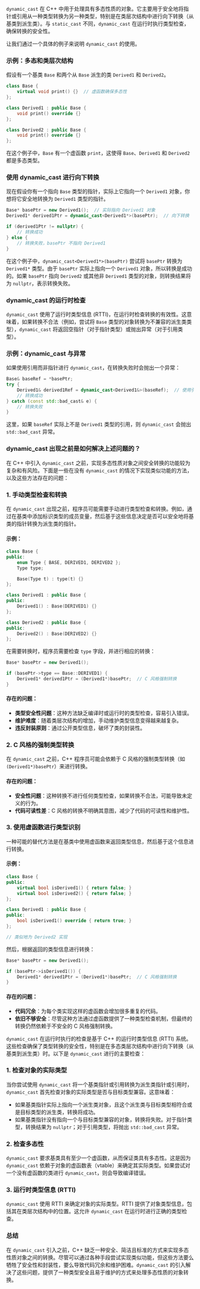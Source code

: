 `dynamic_cast` 在 C++ 中用于处理具有多态性质的对象。它主要用于安全地将指针或引用从一种类型转换为另一种类型，特别是在类层次结构中进行向下转换（从基类到派生类）。与 `static_cast` 不同，`dynamic_cast` 在运行时执行类型检查，确保转换的安全性。

让我们通过一个具体的例子来说明 `dynamic_cast` 的使用。

### 示例：多态和类层次结构

假设有一个基类 `Base` 和两个从 `Base` 派生的类 `Derived1` 和 `Derived2`。

```cpp
class Base {
    virtual void print() {}  // 虚函数确保多态性
};

class Derived1 : public Base {
    void print() override {}
};

class Derived2 : public Base {
    void print() override {}
};
```

在这个例子中，`Base` 有一个虚函数 `print`，这使得 `Base`、`Derived1` 和 `Derived2` 都是多态类型。

### 使用 dynamic_cast 进行向下转换

现在假设你有一个指向 `Base` 类型的指针，实际上它指向一个 `Derived1` 对象，你想将它安全地转换为 `Derived1` 类型的指针。

```cpp
Base* basePtr = new Derived1();  // 实际指向 Derived1 对象
Derived1* derived1Ptr = dynamic_cast<Derived1*>(basePtr);  // 向下转换

if (derived1Ptr != nullptr) {
    // 转换成功
} else {
    // 转换失败，basePtr 不指向 Derived1
}
```

在这个例子中，`dynamic_cast<Derived1*>(basePtr)` 尝试将 `basePtr` 转换为 `Derived1*` 类型。由于 `basePtr` 实际上指向一个 `Derived1` 对象，所以转换是成功的。如果 `basePtr` 指向 `Derived2` 或其他非 `Derived1` 类型的对象，则转换结果将为 `nullptr`，表示转换失败。

### dynamic_cast 的运行时检查

`dynamic_cast` 使用了运行时类型信息 (RTTI)，在运行时检查转换的有效性。这意味着，如果转换不合法（例如，尝试将 `Base` 类型的对象转换为不兼容的派生类类型），`dynamic_cast` 将返回空指针（对于指针类型）或抛出异常（对于引用类型）。

### 示例：dynamic_cast 与异常

如果使用引用而非指针进行 `dynamic_cast`，在转换失败时会抛出一个异常：

```cpp
Base& baseRef = *basePtr;
try {
    Derived1& derived1Ref = dynamic_cast<Derived1&>(baseRef);  // 使用引用
    // 转换成功
} catch (const std::bad_cast& e) {
    // 转换失败
}
```

这里，如果 `baseRef` 实际上不是 `Derived1` 类型的引用，则 `dynamic_cast` 会抛出 `std::bad_cast` 异常。

### dynamic_cast 出现之前是如何解决上述问题的？

在 C++ 中引入 `dynamic_cast` 之前，实现多态性质对象之间安全转换的功能较为复杂和有风险。下面是一些在没有 `dynamic_cast` 的情况下实现类似功能的方法，以及这些方法存在的问题：

### 1. 手动类型检查和转换

在 `dynamic_cast` 出现之前，程序员可能需要手动进行类型检查和转换。例如，通过在基类中添加标识类型的成员变量，然后基于这些信息决定是否可以安全地将基类的指针转换为派生类的指针。

#### 示例：

```cpp
class Base {
public:
    enum Type { BASE, DERIVED1, DERIVED2 };
    Type type;

    Base(Type t) : type(t) {}
};

class Derived1 : public Base {
public:
    Derived1() : Base(DERIVED1) {}
};

class Derived2 : public Base {
public:
    Derived2() : Base(DERIVED2) {}
};
```

在需要转换时，程序员需要检查 `type` 字段，并进行相应的转换：

```cpp
Base* basePtr = new Derived1();

if (basePtr->type == Base::DERIVED1) {
    Derived1* derived1Ptr = (Derived1*)basePtr;  // C 风格强制转换
}
```

#### 存在的问题：

- **类型安全性问题**：这种方法缺乏编译时或运行时的类型检查，容易引入错误。
- **维护难度**：随着类层次结构的增加，手动维护类型信息变得越来越复杂。
- **违反封装原则**：通过公开类型信息，破坏了类的封装性。

### 2. C 风格的强制类型转换

在 `dynamic_cast` 之前，C++ 程序员可能会依赖于 C 风格的强制类型转换（如 `(Derived1*)basePtr`）来进行转换。

#### 存在的问题：

- **安全性问题**：这种转换不进行任何类型检查，如果转换不合法，可能导致未定义的行为。
- **代码可读性差**：C 风格的转换不明确其意图，减少了代码的可读性和维护性。

### 3. 使用虚函数进行类型识别

一种可能的替代方法是在基类中使用虚函数来返回类型信息，然后基于这个信息进行转换。

#### 示例：

```cpp
class Base {
public:
    virtual bool isDerived1() { return false; }
    virtual bool isDerived2() { return false; }
};

class Derived1 : public Base {
public:
    bool isDerived1() override { return true; }
};

// 类似地为 Derived2 实现
```

然后，根据返回的类型信息进行转换：

```cpp
Base* basePtr = new Derived1();

if (basePtr->isDerived1()) {
    Derived1* derived1Ptr = (Derived1*)basePtr;  // C 风格强制转换
}
```

#### 存在的问题：

- **代码冗余**：为每个类实现这样的虚函数会增加很多重复的代码。
- **依旧不够安全**：尽管这种方法通过虚函数提供了一种类型检查机制，但最终的转换仍然依赖于不安全的 C 风格强制转换。

`dynamic_cast` 在运行时执行的检查是基于 C++ 的运行时类型信息 (RTTI) 系统。这些检查确保了类型转换的安全性，特别是在多态类层次结构中进行向下转换（从基类到派生类）时。以下是 `dynamic_cast` 进行的主要检查：

### 1. 检查对象的实际类型

当你尝试使用 `dynamic_cast` 将一个基类指针或引用转换为派生类指针或引用时，`dynamic_cast` 首先检查对象的实际类型是否与目标类型兼容。这意味着：

- 如果基类指针实际上指向一个派生类对象，且这个派生类与目标类型相符合或是目标类型的派生类，转换将成功。
- 如果基类指针没有指向一个与目标类型兼容的对象，转换将失败。对于指针类型，转换结果为 `nullptr`；对于引用类型，将抛出 `std::bad_cast` 异常。

### 2. 检查多态性

`dynamic_cast` 要求基类具有至少一个虚函数，从而保证类具有多态性。这是因为 `dynamic_cast` 依赖于对象的虚函数表（vtable）来确定其实际类型。如果尝试对一个没有虚函数的类进行 `dynamic_cast`，则会导致编译错误。

### 3. 运行时类型信息 (RTTI)

`dynamic_cast` 使用 RTTI 来确定对象的实际类型。RTTI 提供了对象类型信息，包括其在类层次结构中的位置。这允许 `dynamic_cast` 在运行时进行正确的类型检查。

### 总结

在 `dynamic_cast` 引入之前，C++ 缺乏一种安全、简洁且标准的方式来实现多态性质对象之间的转换。尽管可以通过各种手段尝试实现类似功能，但这些方法要么牺牲了安全性和封装性，要么导致代码冗余和维护困难。`dynamic_cast` 的引入解决了这些问题，提供了一种类型安全且易于维护的方式来处理多态性质的对象转换。